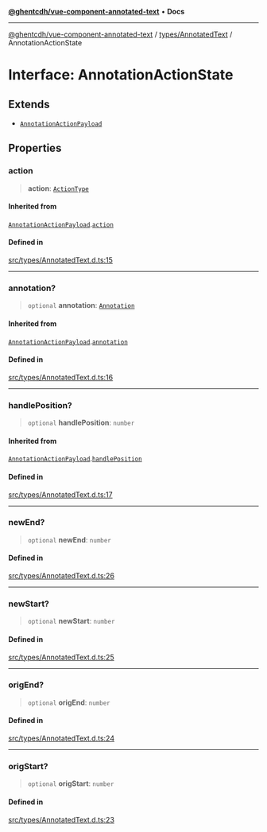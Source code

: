 [**@ghentcdh/vue-component-annotated-text**](../../../README.md) • **Docs**

***

[@ghentcdh/vue-component-annotated-text](../../../modules.md) / [types/AnnotatedText](../README.md) / AnnotationActionState

# Interface: AnnotationActionState

## Extends

- [`AnnotationActionPayload`](AnnotationActionPayload.md)

## Properties

### action

> **action**: [`ActionType`](../type-aliases/ActionType.md)

#### Inherited from

[`AnnotationActionPayload`](AnnotationActionPayload.md).[`action`](AnnotationActionPayload.md#action)

#### Defined in

[src/types/AnnotatedText.d.ts:15](https://github.com/GhentCDH/vue_component_annotated_text/blob/bbd5dc841c855a8533eb4b63ec1d23dd4ebf9e1d/src/types/AnnotatedText.d.ts#L15)

***

### annotation?

> `optional` **annotation**: [`Annotation`](../../Annotation/interfaces/Annotation.md)

#### Inherited from

[`AnnotationActionPayload`](AnnotationActionPayload.md).[`annotation`](AnnotationActionPayload.md#annotation)

#### Defined in

[src/types/AnnotatedText.d.ts:16](https://github.com/GhentCDH/vue_component_annotated_text/blob/bbd5dc841c855a8533eb4b63ec1d23dd4ebf9e1d/src/types/AnnotatedText.d.ts#L16)

***

### handlePosition?

> `optional` **handlePosition**: `number`

#### Inherited from

[`AnnotationActionPayload`](AnnotationActionPayload.md).[`handlePosition`](AnnotationActionPayload.md#handleposition)

#### Defined in

[src/types/AnnotatedText.d.ts:17](https://github.com/GhentCDH/vue_component_annotated_text/blob/bbd5dc841c855a8533eb4b63ec1d23dd4ebf9e1d/src/types/AnnotatedText.d.ts#L17)

***

### newEnd?

> `optional` **newEnd**: `number`

#### Defined in

[src/types/AnnotatedText.d.ts:26](https://github.com/GhentCDH/vue_component_annotated_text/blob/bbd5dc841c855a8533eb4b63ec1d23dd4ebf9e1d/src/types/AnnotatedText.d.ts#L26)

***

### newStart?

> `optional` **newStart**: `number`

#### Defined in

[src/types/AnnotatedText.d.ts:25](https://github.com/GhentCDH/vue_component_annotated_text/blob/bbd5dc841c855a8533eb4b63ec1d23dd4ebf9e1d/src/types/AnnotatedText.d.ts#L25)

***

### origEnd?

> `optional` **origEnd**: `number`

#### Defined in

[src/types/AnnotatedText.d.ts:24](https://github.com/GhentCDH/vue_component_annotated_text/blob/bbd5dc841c855a8533eb4b63ec1d23dd4ebf9e1d/src/types/AnnotatedText.d.ts#L24)

***

### origStart?

> `optional` **origStart**: `number`

#### Defined in

[src/types/AnnotatedText.d.ts:23](https://github.com/GhentCDH/vue_component_annotated_text/blob/bbd5dc841c855a8533eb4b63ec1d23dd4ebf9e1d/src/types/AnnotatedText.d.ts#L23)
